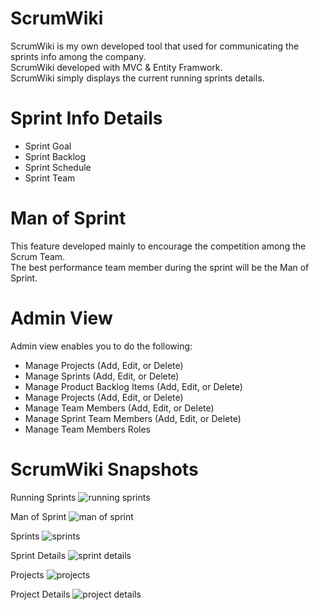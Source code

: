 # ScrumWiki 
ScrumWiki is my own developed tool that used for communicating the sprints info among the company.<br/>
ScrumWiki developed with MVC & Entity Framwork.<br/>
ScrumWiki simply displays the current running sprints details.<br/>

# Sprint Info Details
- Sprint Goal
- Sprint Backlog
- Sprint Schedule
- Sprint Team 

# Man of Sprint
This feature developed mainly to encourage the competition among the Scrum Team.<br/>
The best performance team member during the sprint will be the Man of Sprint.

# Admin View
Admin view enables you to do the following:
- Manage Projects (Add, Edit, or Delete)
- Manage Sprints (Add, Edit, or Delete)
- Manage Product Backlog Items (Add, Edit, or Delete)
- Manage Projects (Add, Edit, or Delete)
- Manage Team Members (Add, Edit, or Delete)
- Manage Sprint Team Members (Add, Edit, or Delete)
- Manage Team Members Roles

# ScrumWiki Snapshots
Running Sprints
![running sprints](https://user-images.githubusercontent.com/20907654/33550028-28107dd8-d8f5-11e7-88c6-673df00da419.png)

Man of Sprint
![man of sprint](https://user-images.githubusercontent.com/20907654/33550213-c3f5fc78-d8f5-11e7-9db4-80c73e5322b9.png)

Sprints
![sprints](https://user-images.githubusercontent.com/20907654/33550214-c42be216-d8f5-11e7-8099-e8ee5667cbe0.png)

Sprint Details
![sprint details](https://user-images.githubusercontent.com/20907654/33550218-c4d38764-d8f5-11e7-8df2-bdbfc230be53.png)

Projects
![projects](https://user-images.githubusercontent.com/20907654/33550215-c45e4b8e-d8f5-11e7-8699-21da253d06ea.png)

Project Details
![project details](https://user-images.githubusercontent.com/20907654/33550216-c49483ca-d8f5-11e7-92ca-1282283c1d8f.png)


